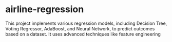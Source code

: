 # airline-regression
This project implements various regression models, including Decision Tree, Voting Regressor, AdaBoost, and Neural Network, to predict outcomes based on a dataset. It uses advanced techniques like feature engineering
